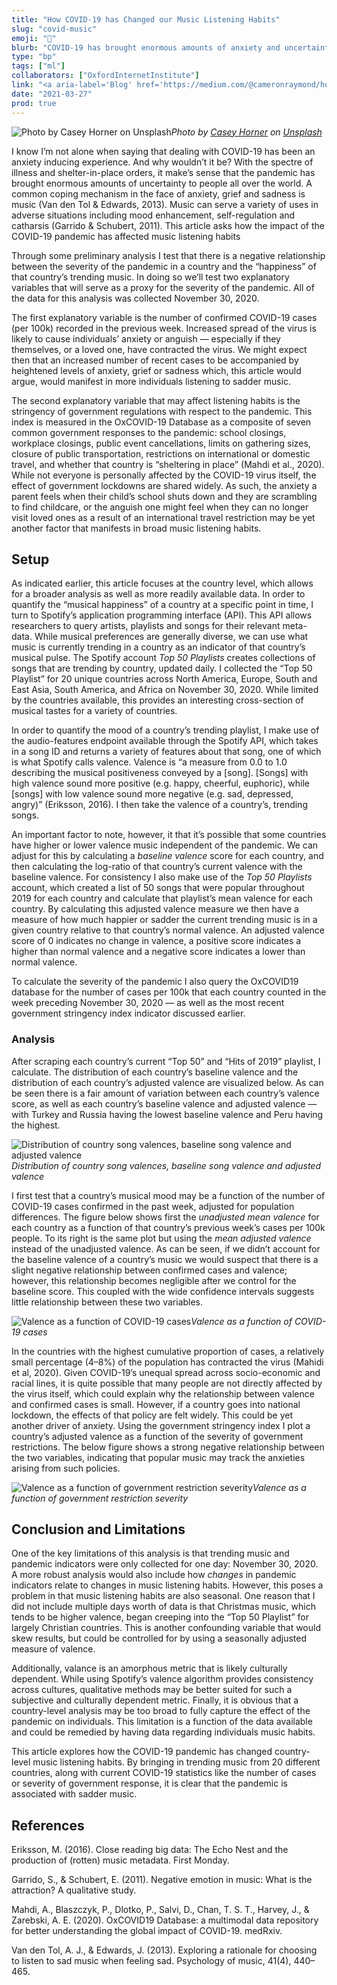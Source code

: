 ```yaml
---
title: "How COVID-19 has Changed our Music Listening Habits"
slug: "covid-music"
emoji: "🕺"
blurb: "COVID-19 has brought enormous amounts of anxiety and uncertainty. This article shows how the pandemic has affected popular music listening habits."
type: "bp"
tags: ["ml"]
collaborators: ["OxfordInternetInstitute"]
link: "<a aria-label='Blog' href='https://medium.com/@cameronraymond/how-covid-has-changed-our-music-listening-habits-8c5e11be240f'>Blog</a>"
date: "2021-03-27"
prod: true
---
```


![Photo by [Casey Horner](https://unsplash.com/@mischievous_penguins?utm_source=unsplash&utm_medium=referral&utm_content=creditCopyText) on [Unsplash](https://unsplash.com/s/photos/moody?utm_source=unsplash&utm_medium=referral&utm_content=creditCopyText)](https://cdn-images-1.medium.com/max/10064/1*Z4Mg5DuKyADCCyFRHz-cyA.jpeg)*Photo by [Casey Horner](https://unsplash.com/@mischievous_penguins?utm_source=unsplash&utm_medium=referral&utm_content=creditCopyText) on [Unsplash](https://unsplash.com/s/photos/moody?utm_source=unsplash&utm_medium=referral&utm_content=creditCopyText)*

I know I’m not alone when saying that dealing with COVID-19 has been an anxiety inducing experience. And why wouldn’t it be? With the spectre of illness and shelter-in-place orders, it make’s sense that the pandemic has brought enormous amounts of uncertainty to people all over the world. A common coping mechanism in the face of anxiety, grief and sadness is music (Van den Tol & Edwards, 2013). Music can serve a variety of uses in adverse situations including mood enhancement, self-regulation and catharsis (Garrido & Schubert, 2011). This article asks how the impact of the COVID-19 pandemic has affected music listening habits

Through some preliminary analysis I test that there is a negative relationship between the severity of the pandemic in a country and the “happiness” of that country’s trending music. In doing so we’ll test two explanatory variables that will serve as a proxy for the severity of the pandemic. All of the data for this analysis was collected November 30, 2020.

The first explanatory variable is the number of confirmed COVID-19 cases (per 100k) recorded in the previous week. Increased spread of the virus is likely to cause individuals’ anxiety or anguish — especially if they themselves, or a loved one, have contracted the virus. We might expect then that an increased number of recent cases to be accompanied by heightened levels of anxiety, grief or sadness which, this article would argue, would manifest in more individuals listening to sadder music.

The second explanatory variable that may affect listening habits is the stringency of government regulations with respect to the pandemic. This index is measured in the OxCOVID-19 Database as a composite of seven common government responses to the pandemic: school closings, workplace closings, public event cancellations, limits on gathering sizes, closure of public transportation, restrictions on international or domestic travel, and whether that country is “sheltering in place” (Mahdi et al., 2020). While not everyone is personally affected by the COVID-19 virus itself, the effect of government lockdowns are shared widely. As such, the anxiety a parent feels when their child’s school shuts down and they are scrambling to find childcare, or the anguish one might feel when they can no longer visit loved ones as a result of an international travel restriction may be yet another factor that manifests in broad music listening habits.

## Setup

As indicated earlier, this article focuses at the country level, which allows for a broader analysis as well as more readily available data. In order to quantify the “musical happiness” of a country at a specific point in time, I turn to Spotify’s application programming interface (API). This API allows researchers to query artists, playlists and songs for their relevant meta-data. While musical preferences are generally diverse, we can use what music is currently trending in a country as an indicator of that country’s musical pulse. The Spotify account *Top 50 Playlists* creates collections of songs that are trending by country, updated daily. I collected the “Top 50 Playlist” for 20 unique countries across North America, Europe, South and East Asia, South America, and Africa on November 30, 2020. While limited by the countries available, this provides an interesting cross-section of musical tastes for a variety of countries.

In order to quantify the mood of a country’s trending playlist, I make use of the audio-features endpoint available through the Spotify API, which takes in a song ID and returns a variety of features about that song, one of which is what Spotify calls valence. Valence is “a measure from 0.0 to 1.0 describing the musical positiveness conveyed by a \[song\]. \[Songs\] with high valence sound more positive (e.g. happy, cheerful, euphoric), while \[songs\] with low valence sound more negative (e.g. sad, depressed, angry)” (Eriksson, 2016). I then take the valence of a country’s, trending songs.

An important factor to note, however, it that it’s possible that some countries have higher or lower valence music independent of the pandemic. We can adjust for this by calculating a *baseline valence* score for each country, and then calculating the log-ratio of that country’s current valence with the baseline valence. For consistency I also make use of the *Top 50 Playlists* account, which created a list of 50 songs that were popular throughout 2019 for each country and calculate that playlist’s mean valence for each country. By calculating this adjusted valence measure we then have a measure of how much happier or sadder the current trending music is in a given country relative to that country’s normal valence. An adjusted valence score of 0 indicates no change in valence, a positive score indicates a higher than normal valence and a negative score indicates a lower than normal valence.

To calculate the severity of the pandemic I also query the OxCOVID19 database for the number of cases per 100k that each country counted in the week preceding November 30, 2020 — as well as the most recent government stringency index indicator discussed earlier.

### Analysis

After scraping each country’s current “Top 50” and “Hits of 2019” playlist, I calculate. The distribution of each country’s baseline valence and the distribution of each country’s adjusted valence are visualized below. As can be seen there is a fair amount of variation between each country’s valence score, as well as each country’s baseline valence and adjusted valence — with Turkey and Russia having the lowest baseline valence and Peru having the highest.

![*Distribution of country song valences, baseline song valence and adjusted valence*](https://cdn-images-1.medium.com/max/2160/1*qsQ3DW3AlvQOJuX6goJsuA.png)*Distribution of country song valences, baseline song valence and adjusted valence*

I first test that a country’s musical mood may be a function of the number of COVID-19 cases confirmed in the past week, adjusted for population differences. The figure below shows first the *unadjusted mean valence* for each country as a function of that country’s previous week’s cases per 100k people. To its right is the same plot but using the *mean adjusted valence* instead of the unadjusted valence. As can be seen, if we didn’t account for the baseline valence of a country’s music we would suspect that there is a slight negative relationship between confirmed cases and valence; however, this relationship becomes negligible after we control for the baseline score. This coupled with the wide confidence intervals suggests little relationship between these two variables.

![*Valence as a function of COVID-19 cases*](https://cdn-images-1.medium.com/max/2000/1*FPUSI9d-YnwbZPpadqHn5Q.png)*Valence as a function of COVID-19 cases*

In the countries with the highest cumulative proportion of cases, a relatively small percentage (4–8%) of the population has contracted the virus (Mahidi et al, 2020). Given COVID-19’s unequal spread across socio-economic and racial lines, it is quite possible that many people are not directly affected by the virus itself, which could explain why the relationship between valence and confirmed cases is small. However, if a country goes into national lockdown, the effects of that policy are felt widely. This could be yet another driver of anxiety. Using the government stringency index I plot a country’s adjusted valence as a function of the severity of government restrictions. The below figure shows a strong negative relationship between the two variables, indicating that popular music may track the anxieties arising from such policies.

![*Valence as a function of government restriction severity*](https://cdn-images-1.medium.com/max/2000/1*O3zWAMqQD9Kk5HazSZkd8w.png)*Valence as a function of government restriction severity*

## Conclusion and Limitations

One of the key limitations of this analysis is that trending music and pandemic indicators were only collected for one day: November 30, 2020. A more robust analysis would also include how *changes* in pandemic indicators relate to changes in music listening habits. However, this poses a problem in that music listening habits are also seasonal. One reason that I did not include multiple days worth of data is that Christmas music, which tends to be higher valence, began creeping into the “Top 50 Playlist” for largely Christian countries. This is another confounding variable that would skew results, but could be controlled for by using a seasonally adjusted measure of valence.

Additionally, valance is an amorphous metric that is likely culturally dependent. While using Spotify’s valence algorithm provides consistency across cultures, qualitative methods may be better suited for such a subjective and culturally dependent metric. Finally, it is obvious that a country-level analysis may be too broad to fully capture the effect of the pandemic on individuals. This limitation is a function of the data available and could be remedied by having data regarding individuals music habits.

This article explores how the COVID-19 pandemic has changed country-level music listening habits. By bringing in trending music from 20 different countries, along with current COVID-19 statistics like the number of cases or severity of government response, it is clear that the pandemic is associated with sadder music.

## References

Eriksson, M. (2016). Close reading big data: The Echo Nest and the production of (rotten) music metadata. First Monday.

Garrido, S., & Schubert, E. (2011). Negative emotion in music: What is the attraction? A qualitative study.

Mahdi, A., Blaszczyk, P., Dlotko, P., Salvi, D., Chan, T. S. T., Harvey, J., & Zarebski, A. E. (2020). OxCOVID19 Database: a multimodal data repository for better understanding the global impact of COVID-19. medRxiv.

Van den Tol, A. J., & Edwards, J. (2013). Exploring a rationale for choosing to listen to sad music when feeling sad. Psychology of music, 41(4), 440–465.